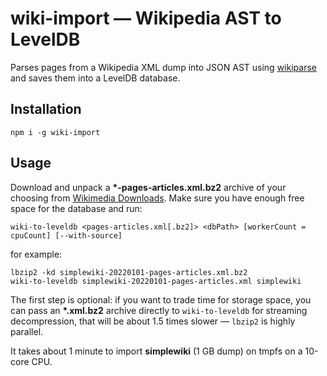 # wiki-import — Wikipedia AST to LevelDB

Parses pages from a Wikipedia XML dump into JSON AST using [wikiparse](https://github.com/yuryshulaev/wikiparse) and saves them into a LevelDB database.

## Installation

```
npm i -g wiki-import
```

## Usage

Download and unpack a **\*-pages-articles.xml.bz2** archive of your choosing from [Wikimedia Downloads](https://dumps.wikimedia.org/backup-index.html). Make sure you have enough free space for the database and run:

```
wiki-to-leveldb <pages-articles.xml[.bz2]> <dbPath> [workerCount = cpuCount] [--with-source]
```

for example:

```
lbzip2 -kd simplewiki-20220101-pages-articles.xml.bz2
wiki-to-leveldb simplewiki-20220101-pages-articles.xml simplewiki
```

The first step is optional: if you want to trade time for storage space, you can pass an **\*.xml.bz2** archive directly to `wiki-to-leveldb` for streaming decompression, that will be about 1.5 times slower — `lbzip2` is highly parallel.

It takes about 1 minute to import **simplewiki** (1 GB dump) on tmpfs on a 10-core CPU.
